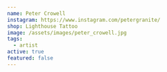 ```yaml
---
name: Peter Crowell
instagram: https://www.instagram.com/petergranite/
shop: Lighthouse Tattoo
image: /assets/images/peter_crowell.jpg
tags:
  - artist
active: true
featured: false
---
```

